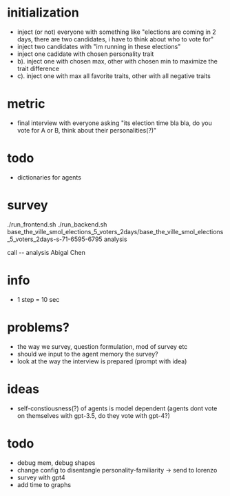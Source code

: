 # initialization
- inject (or not) everyone with something like "elections are coming in 2 days, there are two candidates, i have to think about who to vote for"
- inject two candidates with "im running in these elections"
- inject one cadidate with chosen personality trait
- b). inject one with chosen max, other with chosen min to maximize the trait difference
- c). inject one with max all favorite traits, other with all negative traits

# metric
- final interview with everyone asking "its election time bla bla, do you vote for A or B, think about their personalities(?)"

# todo
- dictionaries for agents

# survey
./run_frontend.sh
./run_backend.sh base_the_ville_smol_elections_5_voters_2days/base_the_ville_smol_elections_5_voters_2days-s-71-6595-6795 analysis

call -- analysis Abigal Chen

# info
- 1 step = 10 sec

# problems?
- the way we survey, question formulation, mod of survey etc
- should we input to the agent memory the survey?
- look at the way the interview is prepared (prompt with idea)

# ideas
- self-constiousness(?) of agents is model dependent (agents dont vote on themselves with gpt-3.5, do they vote with gpt-4?)

# todo
- debug mem, debug shapes
- change config to disentangle personality-familiarity -> send to lorenzo
- survey with gpt4
- add time to graphs
